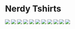 # Nerdy Tshirts

![](charuco.png)
![](color_chart.png)
![](cornell_box.jpg)
![](fp_white.png)
![](prisms.png)
![](prisms.svg)
![](stanford_bunny.png)
![](stmap.png)
![](teapot.jpeg)
![](teapot_x4_crop_inv.png)
![](tracking_marker.png)

